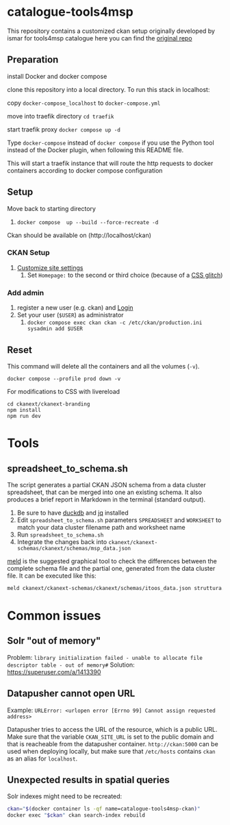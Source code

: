 # catalogue-tools4msp
This repository contains a customized ckan setup originally developed by ismar for tools4msp catalogue
here you can find the [original repo](https://gitlab.com/gisdev.io/catalogue-tools4msp) 


## Preparation
install Docker and docker compose

clone this repository into a local directory. To run this stack  in localhost:

copy `docker-compose_localhost` to `docker-compose.yml`

move into traefik directory
`cd traefik`

start traefik proxy 
`docker compose up -d`

Type `docker-compose` instead of `docker compose` if you use the Python tool instead of the Docker plugin, when following this README file.

This will start a traefik instance that will route the http requests to docker containers according to docker compose configuration

## Setup
Move back to starting directory

1. `docker compose  up --build --force-recreate -d`

Ckan should be available on (http://localhost/ckan)

### CKAN Setup


1. [Customize site settings](http://localhost/ckan//ckan-admin/config)
   1. Set `Homepage:` to the second or third choice (because of a [CSS glitch](https://github.com/ckan/ckan/issues/6542))

### Add admin
1. register a new user (e.g. ckan) and [Login](http://localhost/ckan/user/login)
1. Set your user (`$USER`) as administrator
   1. `docker compose exec ckan ckan -c /etc/ckan/production.ini sysadmin add $USER`

## Reset

This command will delete all the containers and all the volumes (`-v`).

```
docker compose --profile prod down -v
```


For modifications to CSS with livereload
```
cd ckanext/ckanext-branding
npm install
npm run dev
```

# Tools

## spreadsheet_to_schema.sh

The script generates a partial CKAN JSON schema from a data cluster spreadsheet, that can be merged into one an existing schema. It also produces a brief report in Markdown in the terminal (standard output).

1. Be sure to have [duckdb](https://duckdb.org/) and [jq](https://jqlang.github.io/jq/) installed
2. Edit `spreadsheet_to_schema.sh` parameters `SPREADSHEET` and `WORKSHEET` to match your data cluster filename path and worksheet name
3. Run `spreadsheet_to_schema.sh`
4. Integrate the changes back into `ckanext/ckanext-schemas/ckanext/schemas/msp_data.json`

[meld](https://meldmerge.org/) is the suggested graphical tool to check the differences between the complete schema file and the partial one, generated from the data cluster file. It can be executed like this:

```bash
meld ckanext/ckanext-schemas/ckanext/schemas/itoos_data.json struttura.json
```

# Common issues

## Solr "out of memory"

Problem: `library initialization failed - unable to allocate file descriptor table - out of memory#`
Solution: https://superuser.com/a/1413390

## Datapusher cannot open URL

Example: `URLError: <urlopen error [Errno 99] Cannot assign requested address>`

Datapusher tries to access the URL of the resource, which is a public URL.
Make sure that the variable `CKAN_SITE_URL` is set to the public domain and that is reacheable from the datapusher container.
`http://ckan:5000` can be used when deploying locally, but make sure that `/etc/hosts` contains `ckan` as an alias for `localhost`.

## Unexpected results in spatial queries

Solr indexes might need to be recreated:

```bash
ckan="$(docker container ls -qf name=catalogue-tools4msp-ckan)"
docker exec "$ckan" ckan search-index rebuild
```
